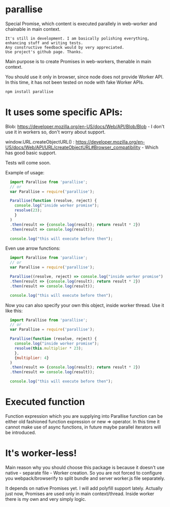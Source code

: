 # parallise
Special Promise, which content is executed parallely in web-worker and chainable in main context.

```
It's still in development. I am basically polishing everything, enhancing stuff and writing tests.
Any constructive feedback would by very appreciated.
Use project's github page. Thanks.
```
Main purpose is to create Promises in web-workers, thenable in main context.

You should use it only in browser, since node does not provide Worker API. In this time, it has not been tested on node with fake Worker APIs.

```bash
npm install parallise
```

# It uses some specific APIs:

Blob: https://developer.mozilla.org/en-US/docs/Web/API/Blob/Blob - I don't use it in workers so, don't worry about support.

window.URL.createObjectURL() : https://developer.mozilla.org/en-US/docs/Web/API/URL/createObjectURL#Browser_compatibility - Which has good basic support.

Tests will come soon.

Example of usage:
```javascript
  import Parallise from 'parallise';
  // or
  var Parallise = require('parallise');

  Parallise(function (resolve, reject) {
    console.log("inside worker promise");
    resolve(23);
    }
  )
  .then(result => {console.log(result); return result * 2})
  .then(result => console.log(result));

  console.log("this will execute before then");
```


Even use arrow functions:
```javascript
  import Parallise from 'parallise';
  // or
  var Parallise = require('parallise');

  Parallise((resolve, reject) => console.log("inside worker promise") || resolve(23))
  .then(result => {console.log(result); return result * 2})
  .then(result => console.log(result));

  console.log("this will execute before then");
```


Now you can also specify your own this object, inside worker thread. Use it like this:
```javascript
  import Parallise from 'parallise';
  // or
  var Parallise = require('parallise');

  Parallise(function (resolve, reject) {
    console.log("inside worker promise");
    resolve(this.multiplier * 23);
    },
    {multiplier: 4}
  )
  .then(result => {console.log(result); return result * 2})
  .then(result => console.log(result));

  console.log("this will execute before then");
```


# Executed function
Function expression which you are supplying into Parallise function can be either old fashioned function expression or new => operator.
In this time it cannot make use of async functions, in future maybe parallel iterators will be introduced.


# It's worker-less!

Main reason why you should choose this package is because it doesn't use native - separate file - Worker creation.
So you are not forced to configure you webpack/browserify to split bundle and server worker.js file separately.

It depends on native Promises yet. I will add polyfill support lately.
Actually just now, Promises are used only in main context/thread. Inside worker there is my own and very simply logic.
